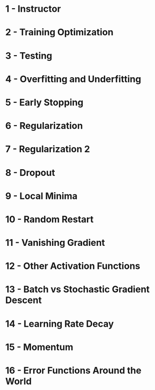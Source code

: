 # 1 - Instructor


# 2 - Training Optimization


# 3 - Testing


# 4 - Overfitting and Underfitting


# 5 - Early Stopping


# 6 - Regularization


# 7 - Regularization 2


# 8 - Dropout


# 9 - Local Minima


# 10 - Random Restart


# 11 - Vanishing Gradient


# 12 - Other Activation Functions


# 13 -  Batch vs Stochastic Gradient Descent


# 14 - Learning Rate Decay


# 15 - Momentum


# 16 - Error Functions Around the World


